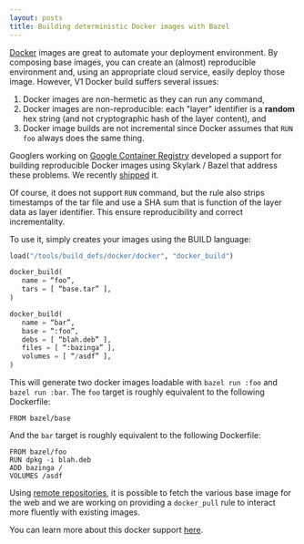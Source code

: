 ```yaml
---
layout: posts
title: Building deterministic Docker images with Bazel
---
```


[Docker](https://www.docker.com) images are great to automate your deployment
environment. By composing base images, you can create an (almost) reproducible
environment and, using an appropriate cloud service, easily deploy those
image. However, V1 Docker build suffers several issues:

  1. Docker images are non-hermetic as they can run any command,
  2. Docker images are non-reproducible: each "layer" identifier is a **random**
  hex string (and not cryptographic hash of the layer content), and
  3. Docker image builds are not incremental since Docker assumes that `RUN foo`
  always does the same thing.

Googlers working on [Google Container Registry](https://gcr.io) developed a support
for building reproducible Docker images using Skylark / Bazel that address these
problems. We recently [shipped](https://github.com/google/bazel/commit/5f25891bb17d19cb1208ddad1e88cc4bb4a56782)
it.

Of course, it does not support `RUN` command, but the rule also strips
timestamps of the tar file and use a SHA sum that is function of the layer
data as layer identifier. This ensure reproducibility and correct
incrementality.

To use it, simply creates your images using the BUILD language:

```python
load("/tools/build_defs/docker/docker", "docker_build")

docker_build(
   name = “foo”,
   tars = [ “base.tar” ],
)

docker_build(
   name = “bar”,
   base = “:foo”,
   debs = [ “blah.deb” ],
   files = [ “:bazinga” ],
   volumes = [ “/asdf” ],
)
```

This will generate two docker images loadable with `bazel run :foo` and `bazel
run :bar`. The `foo` target is roughly equivalent to the following Dockerfile:

```
FROM bazel/base
```

And the `bar` target is roughly equivalent to the following Dockerfile:
```
FROM bazel/foo
RUN dpkg -i blah.deb
ADD bazinga /
VOLUMES /asdf
```

Using [remote repositories](http://bazel.io/docs/external.html), it is possible
to fetch the various base image for the web and we are working on providing a
`docker_pull` rule to interact more fluently with existing images.

You can learn more about this docker support
[here](https://github.com/google/bazel/blob/master/tools/build_defs/docker/README.md).
